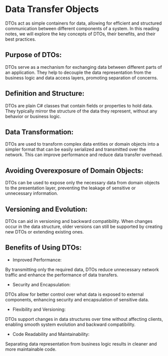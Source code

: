 # Data Transfer Objects

DTOs act as simple containers for data, allowing for efficient and structured communication between different components of a system. In this reading notes, we will explore the key concepts of DTOs, their benefits, and their best practices.


## Purpose of DTOs:

DTOs serve as a mechanism for exchanging data between different parts of an application. They help to decouple the data representation from the business logic and data access layers, promoting separation of concerns.

## Definition and Structure:

DTOs are plain C# classes that contain fields or properties to hold data. They typically mirror the structure of the data they represent, without any behavior or business logic.
## Data Transformation:

DTOs are used to transform complex data entities or domain objects into a simpler format that can be easily serialized and transmitted over the network. This can improve performance and reduce data transfer overhead.
## Avoiding Overexposure of Domain Objects:

DTOs can be used to expose only the necessary data from domain objects to the presentation layer, preventing the leakage of sensitive or unnecessary information.
## Versioning and Evolution:

DTOs can aid in versioning and backward compatibility. When changes occur in the data structure, older versions can still be supported by creating new DTOs or extending existing ones.
## Benefits of Using DTOs:

* Improved Performance:

By transmitting only the required data, DTOs reduce unnecessary network traffic and enhance the performance of data transfers.
* Security and Encapsulation:

DTOs allow for better control over what data is exposed to external components, enhancing security and encapsulation of sensitive data.
* Flexibility and Versioning:

DTOs support changes in data structures over time without affecting clients, enabling smooth system evolution and backward compatibility.
* Code Readability and Maintainability:

Separating data representation from business logic results in cleaner and more maintainable code.